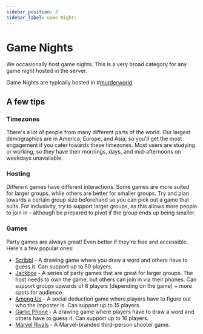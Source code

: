 ```yaml
---
sidebar_position: 3
sidebar_label: Game Nights
---
```


# Game Nights

We occasionally host game nights. This is a very broad category for any game night hosted in the server. 

Game Nights are typically hosted in #[murderworld](1207619588565499924).

## A few tips

### Timezones

There's a lot of people from many different parts of the world. Our largest demographics are in America, Europe, and Asia, so you'll get the most engagement if you cater towards these timezones. Most users are studying or working, so they have their mornings, days, and mid-afternoons on weekdays unavailable.

### Hosting

Different games have different interactions. Some games are more suited for larger groups, while others are better for smaller groups. Try and plan towards a certain group size beforehand so you can pick out a game that suits. For inclusivity, try to support larger groups, as this allows more people to join in - although be prepared to pivot if the group ends up being smaller. 

### Games

Party games are always great! Even better if they're free and accessible. Here's a few popular ones:

- [Scribbl](https://skribbl.io/) - A drawing game where you draw a word and others have to guess it. Can support up to 50 players.
- [Jackbox](https://jackboxgames.com/) - A series of party games that are great for larger groups. The host needs to own the game, but others can join in via their phones. Can support groups upwards of 8 players (depending on the game) + more spots for audience.
- [Among Us](https://www.innersloth.com/games/among-us/) - A social deduction game where players have to figure out who the imposter is. Can support up to 15 players.
- [Gartic Phone](https://garticphone.com/) - A drawing game where players have to draw a word and others have to guess it. Can support up to 16 players.
- [Marvel Rivals](https://marvelrivals.com/) - A Marvel-branded third-person shooter game.

